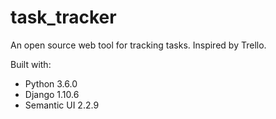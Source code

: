 # task_tracker
An open source web tool for tracking tasks. Inspired by Trello.

Built with:
* Python 3.6.0
* Django 1.10.6
* Semantic UI 2.2.9
